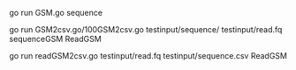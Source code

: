 go run GSM.go sequence

go run GSM2csv.go/100GSM2csv.go testinput/sequence/ testinput/read.fq sequenceGSM ReadGSM

go run readGSM2csv.go testinput/read.fq testinput/sequence.csv ReadGSM

